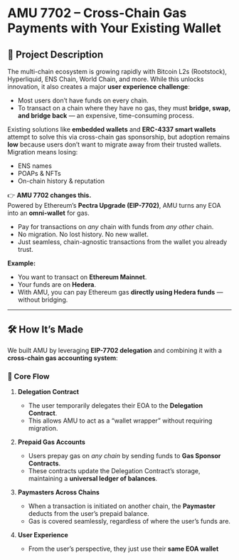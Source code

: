 # AMU 7702 – Cross-Chain Gas Payments with Your Existing Wallet  

## 🚀 Project Description  
The multi-chain ecosystem is growing rapidly with Bitcoin L2s (Rootstock), Hyperliquid, ENS Chain, World Chain, and more. While this unlocks innovation, it also creates a major **user experience challenge**:  
- Most users don’t have funds on every chain.  
- To transact on a chain where they have no gas, they must **bridge, swap, and bridge back** — an expensive, time-consuming process.  

Existing solutions like **embedded wallets** and **ERC-4337 smart wallets** attempt to solve this via cross-chain gas sponsorship, but adoption remains **low** because users don’t want to migrate away from their trusted wallets. Migration means losing:  
- ENS names  
- POAPs & NFTs  
- On-chain history & reputation  

👉 **AMU 7702 changes this.**  
Powered by Ethereum’s **Pectra Upgrade (EIP-7702)**, AMU turns any EOA into an **omni-wallet** for gas.  
- Pay for transactions on *any* chain with funds from *any other* chain.  
- No migration. No lost history. No new wallet.  
- Just seamless, chain-agnostic transactions from the wallet you already trust.  

**Example:**  
- You want to transact on **Ethereum Mainnet**.  
- Your funds are on **Hedera**.  
- With AMU, you can pay Ethereum gas **directly using Hedera funds** — without bridging.  

---

## 🛠 How It’s Made  

We built AMU by leveraging **EIP-7702 delegation** and combining it with a **cross-chain gas accounting system**:  

### 🔑 Core Flow  
1. **Delegation Contract**  
   - The user temporarily delegates their EOA to the **Delegation Contract**.  
   - This allows AMU to act as a “wallet wrapper” without requiring migration.  

2. **Prepaid Gas Accounts**  
   - Users prepay gas on *any chain* by sending funds to **Gas Sponsor Contracts**.  
   - These contracts update the Delegation Contract’s storage, maintaining a **universal ledger of balances**.  

3. **Paymasters Across Chains**  
   - When a transaction is initiated on another chain, the **Paymaster** deducts from the user’s prepaid balance.  
   - Gas is covered seamlessly, regardless of where the user’s funds are.  

4. **User Experience**  
   - From the user’s perspective, they just use their **same EOA wallet**
